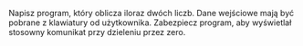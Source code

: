 Napisz program, który oblicza iloraz dwóch liczb. Dane wejściowe mają być pobrane z klawiatury od użytkownika. Zabezpiecz program, aby wyświetlał stosowny komunikat przy dzieleniu przez zero.
